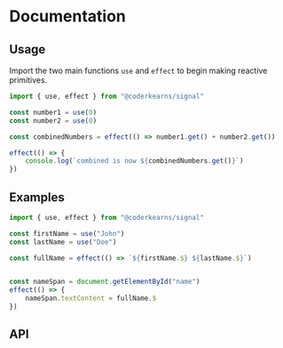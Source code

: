 # Documentation

## Usage

Import the two main functions `use` and `effect` to begin making reactive primitives.

```ts
import { use, effect } from "@coderkearns/signal"

const number1 = use(0)
const number2 = use(0)

const combinedNumbers = effect(() => number1.get() + number2.get())

effect(() => {
    console.log(`combined is now ${combinedNumbers.get()}`)
})
```

## Examples

```ts
import { use, effect } from "@coderkearns/signal"

const firstName = use("John")
const lastName = use("Doe")

const fullName = effect(() => `${firstName.$} ${lastName.$}`)


const nameSpan = document.getElementById("name")
effect(() => {
	nameSpan.textContent = fullName.$
})
```

## API

